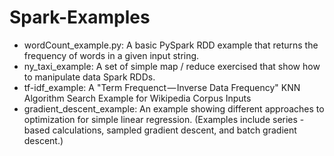 # Spark-Examples
- wordCount_example.py: A basic PySpark RDD example that returns the frequency of words in a given input string.
- ny_taxi_example: A set of simple map / reduce exercised that show how to manipulate data Spark RDDs.  
- tf-idf_example: A "Term Frequenct — Inverse Data Frequency" KNN Algorithm Search Example for Wikipedia Corpus Inputs
- gradient_descent_example: An example showing different approaches to optimization for simple linear regression.  (Examples include series -based calculations, sampled gradient descent, and batch gradient descent.)  
